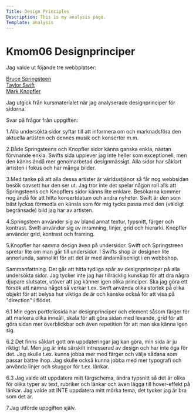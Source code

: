 ```yaml
---
Title: Design Principles
Description: This is my analysis page.
Template: analysis
---
```


Kmom06 Designprinciper
=======================

Jag valde ut föjande tre webbplatser:

[Bruce Springsteen](https://brucespringsteen.net/)  
[Taylor Swift](https://www.taylorswift.com/)  
[Mark Knopfler](https://www.markknopfler.com/)  

Jag utgick från kursmaterialet när jag analyserade designprinciper för sidorna. 

Svar på frågor från uppgiften:

1.Alla undersökta sidor syftar till att informera om och marknadsföra den aktuella artisten och dennes musik och konserter m.m.  

2.Både Springsteens och Knopfler sidor känns ganska enkla, nästan förvnande enkla. Swifts sida upplever jag inte heller som exceptionell, men den känns ändå mer genomarbetad designmässigt. Alla sidor har såklart artisten i fokus och har många bilder. 

3.Med tanke på att alla dessa artister är världsstjänor så får nog webbsidan besök oavsett hur den ser ut. Jag tror inte det spelar någon roll alls att Springsteens och Knopflers sidor känns lite enklare. Besökarna kommer nog ändå för att hitta konsertdatum och andra nyheter. Swift är den som bäst lyckas förmedla en känsla som för mig tycks passa med den (väldigt begränsade) bild jag har av artisten.

4.Springsteen använder sig av bland annat textur, typsnitt, färger och kontrast. Swift använder sig av inramning, linjer, grid och hierarki. Knopfler använder grid, kontrast och framing. 

5.Knopfler har samma design även på undersidor. Swift och Springstreen spretar lite om man går till undersidor. I Swifts shop är designen lite annorlunda, sannolikt för att det är med ändamålsenligt i en webbshop.

Sammanfattning. Det går att hitta tydliga spår av designprinciper på alla undersökta sidor. Jag tycker inte jag har tillräcklig kunskap för att dra några djupare slutsater, utöver att jag känner igen olika principer. Ska jag göra ett försök att nämna något så verkar t.ex. Swift använda olika storlek på olika objekt för att belysa hur viktiga de är och kanske också för att visa på "direction" i flödet.

6.1 Min egen portfoliosida har designprinciper och element såsom färger för att markera olika inneåll, skala för att göra sidan med levande, grid för att göra sidan mer överblickbar och även repetition för att man ska känna igen sig.  

6.2 Det finns såklart gott om uppdateringar jag kan göra, min sida är ju riktigt ful. Men jag är inte särskilt intresserad av design och har inte öga för det. Jag skulle t.ex. kunna jobba mer med färger och välja sådana som passar bättre ihop. Jag skulle också kunna jobba med mer typografi och använda linjer och skuggor för t.ex. länkar.  

6.3 Jag valde att uppdatera mitt färgschema, ändra typsnitt så det är olika för olika typer av text, rubriker och länkar och även lägga till hover-effekt på länkar. Jag valde att INTE uppdatera mitt mörka tema, det tycker jag är bra som det är.

7.Jag utförde uppgiften själv.
